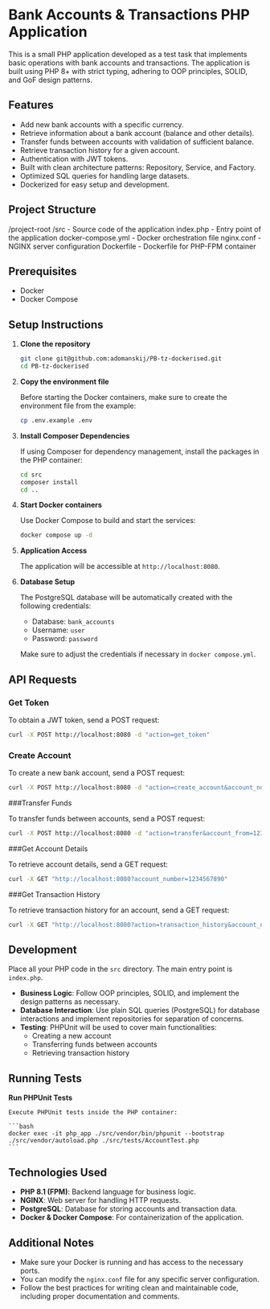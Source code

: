 # Bank Accounts & Transactions PHP Application

This is a small PHP application developed as a test task that implements basic operations with bank accounts and transactions. The application is built using PHP 8+ with strict typing, adhering to OOP principles, SOLID, and GoF design patterns.

## Features

- Add new bank accounts with a specific currency.
- Retrieve information about a bank account (balance and other details).
- Transfer funds between accounts with validation of sufficient balance.
- Retrieve transaction history for a given account.
- Authentication with JWT tokens.
- Built with clean architecture patterns: Repository, Service, and Factory.
- Optimized SQL queries for handling large datasets.
- Dockerized for easy setup and development.

## Project Structure
/project-root
/src            - Source code of the application
index.php     - Entry point of the application
docker-compose.yml - Docker orchestration file
nginx.conf      - NGINX server configuration
Dockerfile      - Dockerfile for PHP-FPM container

## Prerequisites

- Docker
- Docker Compose

## Setup Instructions

1. **Clone the repository**

    ```bash
    git clone git@github.com:adomanskij/PB-tz-dockerised.git
    cd PB-tz-dockerised
    ```

2. **Copy the environment file**

    Before starting the Docker containers, make sure to create the environment file from the example:

    ```bash
    cp .env.example .env
    ```
    
2. **Install Composer Dependencies**

    If using Composer for dependency management, install the packages in the PHP container:

    ```bash
    cd src 
    composer install
    cd ..
    ```
    
4. **Start Docker containers**

    Use Docker Compose to build and start the services:

    ```bash
    docker compose up -d
    ```

5. **Application Access**

    The application will be accessible at `http://localhost:8080`.

6. **Database Setup**

    The PostgreSQL database will be automatically created with the following credentials:

    - Database: `bank_accounts`
    - Username: `user`
    - Password: `password`
    
    Make sure to adjust the credentials if necessary in `docker compose.yml`.

## API Requests

### Get Token

To obtain a JWT token, send a POST request:

```bash
curl -X POST http://localhost:8080 -d "action=get_token"
```

### Create Account

To create a new bank account, send a POST request:

```bash
curl -X POST http://localhost:8080 -d "action=create_account&account_number=1234567890&balance=1000.00&currency=USD"
```

###Transfer Funds

To transfer funds between accounts, send a POST request:

```bash
curl -X POST http://localhost:8080 -d "action=transfer&account_from=1234567890&account_to=0987654321&amount=500.00"
```

###Get Account Details

To retrieve account details, send a GET request:

```bash
curl -X GET "http://localhost:8080?account_number=1234567890"
```

###Get Transaction History

To retrieve transaction history for an account, send a GET request:

```bash
curl -X GET "http://localhost:8080?action=transaction_history&account_number=1234567890"
```


## Development

Place all your PHP code in the `src` directory. The main entry point is `index.php`.

- **Business Logic**: Follow OOP principles, SOLID, and implement the design patterns as necessary.
- **Database Interaction**: Use plain SQL queries (PostgreSQL) for database interactions and implement repositories for separation of concerns.
- **Testing**: PHPUnit will be used to cover main functionalities:
  - Creating a new account
  - Transferring funds between accounts
  - Retrieving transaction history

## Running Tests


 **Run PHPUnit Tests**

    Execute PHPUnit tests inside the PHP container:

    ```bash
    docker exec -it php_app ./src/vendor/bin/phpunit --bootstrap ./src/vendor/autoload.php ./src/tests/AccountTest.php
    ```

## Technologies Used

- **PHP 8.1 (FPM)**: Backend language for business logic.
- **NGINX**: Web server for handling HTTP requests.
- **PostgreSQL**: Database for storing accounts and transaction data.
- **Docker & Docker Compose**: For containerization of the application.

## Additional Notes

- Make sure your Docker is running and has access to the necessary ports.
- You can modify the `nginx.conf` file for any specific server configuration.
- Follow the best practices for writing clean and maintainable code, including proper documentation and comments.
